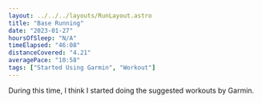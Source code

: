 ```yaml
---
layout: ../../../layouts/RunLayout.astro
title: "Base Running"
date: "2023-01-27"
hoursOfSleep: "N/A"
timeElapsed: "46:08"
distanceCovered: "4.21"
averagePace: "10:58"
tags: ["Started Using Garmin", "Workout"]
---
```


During this time, I think I started doing the suggested workouts by Garmin.

